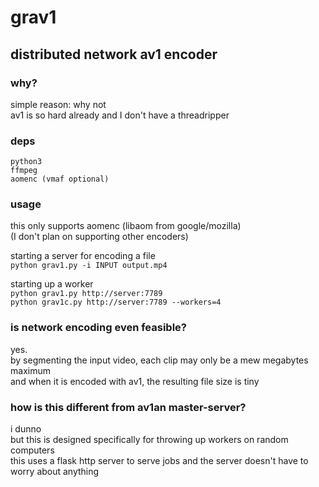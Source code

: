 # grav1
## distributed network av1 encoder

### why?
simple reason: why not  
av1 is so hard already and I don't have a threadripper

### deps
```
python3
ffmpeg
aomenc (vmaf optional)
```

### usage

this only supports aomenc (libaom from google/mozilla)  
(I don't plan on supporting other encoders)

starting a server for encoding a file  
`python grav1.py -i INPUT output.mp4`

starting up a worker  
`python grav1.py http://server:7789`  
`python grav1c.py http://server:7789 --workers=4`  

### is network encoding even feasible?
yes.  
by segmenting the input video, each clip may only be a mew megabytes maximum  
and when it is encoded with av1, the resulting file size is tiny

### how is this different from av1an master-server?
i dunno  
but this is designed specifically for throwing up workers on random computers  
this uses a flask http server to serve jobs and the server doesn't have to worry about anything